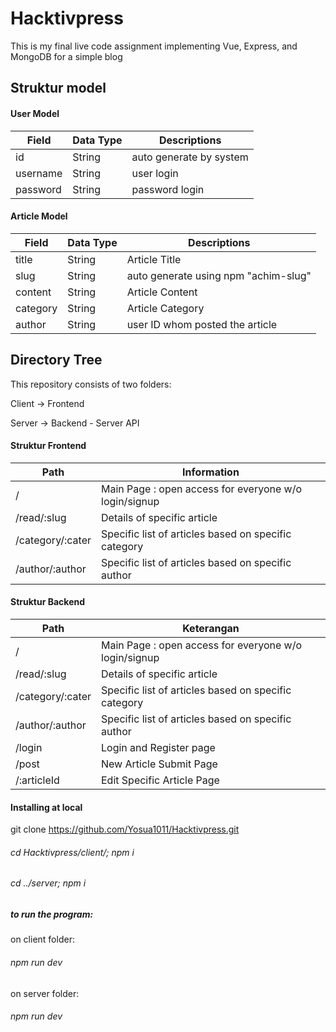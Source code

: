 # Hacktivpress
This is my final live code assignment implementing Vue, Express, and MongoDB for a simple blog

## Struktur model
#### User Model
Field | Data Type | Descriptions
--- | --- | ----
id | String | auto generate by system
username | String | user login
password | String | password login

#### Article Model
Field | Data Type | Descriptions
--- | --- | ----
title | String | Article Title
slug | String | auto generate using npm "achim-slug"
content | String | Article Content
category | String | Article Category
author | String | user ID whom posted the article

## Directory Tree
This repository consists of two folders:

Client -> Frontend

Server -> Backend - Server API

#### Struktur Frontend
Path | Information
--- | ---
/ | Main Page : open access for everyone w/o login/signup
/read/:slug | Details of specific article
/category/:cater | Specific list of articles based on specific category
/author/:author | Specific list of articles based on specific author

#### Struktur Backend
Path | Keterangan
--- | ---
/ | Main Page : open access for everyone w/o login/signup
/read/:slug | Details of specific article
/category/:cater | Specific list of articles based on specific category
/author/:author | Specific list of articles based on specific author
/login | Login and Register page
/post | New Article Submit Page
/:articleId | Edit Specific Article Page

#### Installing at local
git clone https://github.com/Yosua1011/Hacktivpress.git

###### cd Hacktivpress/client/; npm i

###### cd ../server; npm i

##### to run the program:

on client folder:

###### npm run dev

on server folder:

###### npm run dev
